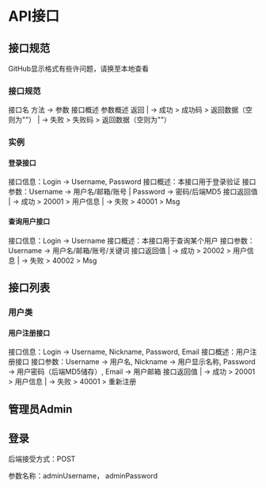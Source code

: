 # API接口

## 接口规范

GitHub显示格式有些许问题，请换至本地查看

### 接口规范

接口名
方法 -> 参数
接口概述
参数概述
返回
| -> 成功 > 成功码 > 返回数据（空则为""）
| -> 失败 > 失败码 > 返回数据（空则为""）

### 实例

#### 登录接口
接口信息：Login -> Username, Password
接口概述：本接口用于登录验证
接口参数：Username -> 用户名/邮箱/账号 | Password -> 密码/后端MD5
接口返回值
| -> 成功 > 20001 > 用户信息
| -> 失败 > 40001 > Msg

#### 查询用户接口
接口信息：Login -> Username
接口概述：本接口用于查询某个用户
接口参数：Username -> 用户名/邮箱/账号/关键词
接口返回值
| -> 成功 > 20002 > 用户信息
| -> 失败 > 40002 > Msg

## 接口列表

### 用户类

#### 用户注册接口
接口信息：Login -> Username, Nickname, Password, Email
接口概述：用户注册接口
接口参数：Username -> 用户名, Nickname -> 用户显示名称, Password -> 用户密码（后端MD5储存）, Email -> 用户邮箱
接口返回值
| -> 成功 > 20001 > 用户信息
| -> 失败 > 40001 > 重新注册

## 管理员Admin

## 登录

后端接受方式：POST

参数名称：adminUsername， adminPassword









